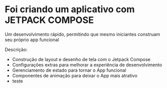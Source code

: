 
# Foi criando um aplicativo com JETPACK COMPOSE

Um desenvolvimento rápido, permitindo que mesmo iniciantes construam seu próprio app funcional


Descrição:

- Construção de layout e desenho de tela com o Jetpack Compose
- Configurações extras para melhorar a experiência de desenvolvimento
- Gerenciamento de estado para tornar o App funcional
- Componentes de animação para deixar o App mais atrativo
- teste
